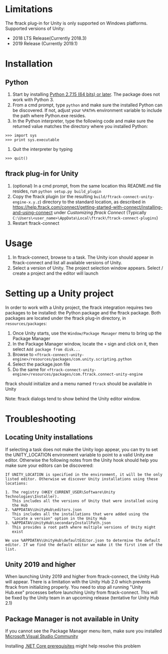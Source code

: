 # Limitations
The ftrack plug-in for Unity is only supported on Windows platforms.
Supported versions of Unity:
* 2018 LTS Release(Currently 2018.3)
* 2019 Release (Currently 2019.1)

# Installation

## Python
1. Start by installing [Python 2.7.15 (64 bits) or later](https://www.python.org/downloads/release/python-2716/). 
The package does not work with Python 3.
1. From a cmd prompt, type `python` and make sure the installed Python can be 
discovered. If not, adjust your `%PATH%` environment variable to include the path
where Python.exe resides.
1. In the Python interpreter, type the following code and make sure the returned value matches the directory where you installed Python:
```
>>> import sys
>>> print sys.executable
```
1. Quit the interpreter by typing
```
>>> quit()
```

## ftrack plug-in for Unity
1. (optional) In a cmd prompt, from the same location this README.md file resides, run 
`python setup.py build_plugin`
1. Copy the ftrack plugin (or the resulting `build/ftrack-connect-unity-engine-x.y.z`)
directory to the standard location, as described in 
https://help.ftrack.com/connect/getting-started-with-connect/installing-and-using-connect 
under *Customizing ftrack Connect* (Typically 
`C:\Users\<user_name>\AppData\Local\ftrack\ftrack-connect-plugins`)
1. Restart ftrack-connect

# Usage
1. In ftrack-connect, browse to a task. The Unity icon should appear in 
ftrack-connect and list all available versions of Unity. 
1. Select a version of Unity. The project selection window appears. 
Select / create a project and the editor will launch

# Setting up a Unity project
In order to work with a Unity project, the ftrack integration requires two 
packages to be installed: the Python package and the ftrack package. Both packages
are located under the ftrack plug-in directory, in `resources/packages`:
1. Once Unity starts, use the `Window/Package Manager` menu to bring up the 
Package Manager
1. In the Package Manager window, locate the `+` sign and click on it, then 
select `Add package from disk...`
1. Browse to `<ftrack-connect-unity-engine>/resources/packages/com.unity.scripting.python`
1. Select the package.json file
1. Do the same for `<ftrack-connect-unity-engine>/resources/packages/com.ftrack.connect-unity-engine`

ftrack should initialize and a menu named `ftrack` should be available in Unity

Note: ftrack dialogs tend to show behind the Unity editor window.

# Troubleshooting
## Locating Unity installations
If selecting a task does not make the Unity logo appear, you can try to set the 
UNITY_LOCATION environment variable to point to a valid Unity.exe editor. 
Otherwise the following notes from the Unity hook should help you make sure your 
editors can be discovered:
```
If UNITY_LOCATION is specified in the environment, it will be the only 
listed editor. Otherwise we discover Unity installations using these 
locations:

1. The registry (HKEY_CURRENT_USER\Software\Unity Technologies\Installer).
   This includes all the versions of Unity that were installed using 
   the Hub
2. %APPDATA%\UnityHub\editors.json
   This includes all the installations that were added using the 
   "Locate a version" option in the Unity Hub
3. %APPDATA%\UnityHub\secondaryInstallPath.json
   This provides a root path where multiple versions of Unity might 
   exist
   
We use %APPDATA%\UnityHub\defaultEditor.json to determine the default 
editor. If we find the default editor we make it the first item of the 
list. 
```

## Unity 2019 and higher
When launching Unity 2019 and higher from ftrack-connect, the Unity Hub will 
appear. There is a limitation with the 
Unity Hub 2.0 which prevents ftrack from initializing properly. You need to 
stop all running "Unity Hub.exe" processes before launching Unity from 
ftrack-connect. This will be fixed by the Unity team in an upcoming release 
(tentative for Unity Hub 2.1)

## Package Manager is not available in Unity
If you cannot see the Package Manager menu item, make sure you installed 
[Microsoft Visual Studio Community](https://learn.unity.com/tutorial/get-started-with-visual-studio-and-unity)

Installing [.NET Core prerequisites](http://go.microsoft.com/fwlink/?LinkID=798306&clcid=0x409) 
might help resolve this problem

